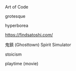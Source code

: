 Art of Code

grotesque

hyperborea

https://findsatoshi.com/

 鬼鎮 (Ghosttown) Spirit Simulator 

stoicism

playtime (movie)
